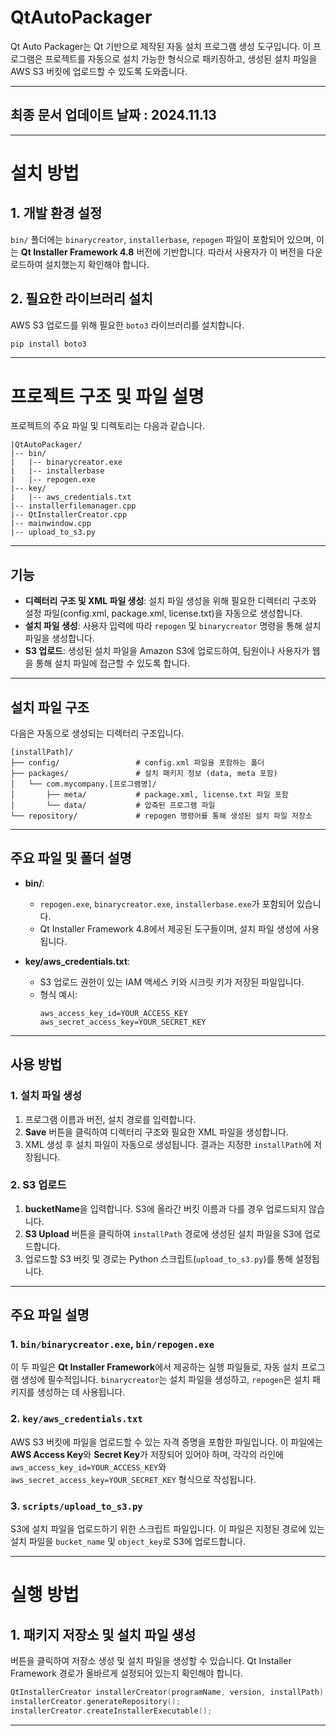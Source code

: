# QtAutoPackager

Qt Auto Packager는 Qt 기반으로 제작된 자동 설치 프로그램 생성 도구입니다. 이 프로그램은 프로젝트를 자동으로 설치 가능한 형식으로 패키징하고, 생성된 설치 파일을 AWS S3 버킷에 업로드할 수 있도록 도와줍니다.

---

## 최종 문서 업데이트 날짜 : 2024.11.13

---

# 설치 방법

## 1. 개발 환경 설정  
`bin/` 폴더에는 `binarycreator`, `installerbase`, `repogen` 파일이 포함되어 있으며, 이는 **Qt Installer Framework 4.8** 버전에 기반합니다. 따라서 사용자가 이 버전을 다운로드하여 설치했는지 확인해야 합니다.

## 2. 필요한 라이브러리 설치  
AWS S3 업로드를 위해 필요한 `boto3` 라이브러리를 설치합니다. 

```bash
pip install boto3
```

---

# 프로젝트 구조 및 파일 설명

프로젝트의 주요 파일 및 디렉토리는 다음과 같습니다.

```
|QtAutoPackager/
|-- bin/
|   |-- binarycreator.exe
|   |-- installerbase
|   |-- repogen.exe
|-- key/
|   |-- aws_credentials.txt
|-- installerfilemanager.cpp
|-- QtInstallerCreator.cpp
|-- mainwindow.cpp
|-- upload_to_s3.py
```

---

## 기능

- **디렉터리 구조 및 XML 파일 생성**: 설치 파일 생성을 위해 필요한 디렉터리 구조와 설정 파일(config.xml, package.xml, license.txt)을 자동으로 생성합니다.
- **설치 파일 생성**: 사용자 입력에 따라 `repogen` 및 `binarycreator` 명령을 통해 설치 파일을 생성합니다.
- **S3 업로드**: 생성된 설치 파일을 Amazon S3에 업로드하여, 팀원이나 사용자가 웹을 통해 설치 파일에 접근할 수 있도록 합니다.

---

## 설치 파일 구조

다음은 자동으로 생성되는 디렉터리 구조입니다.

```
[installPath]/
├── config/                 # config.xml 파일을 포함하는 폴더
├── packages/               # 설치 패키지 정보 (data, meta 포함)
│   └── com.mycompany.[프로그램명]/
│       ├── meta/           # package.xml, license.txt 파일 포함
│       └── data/           # 압축된 프로그램 파일
└── repository/             # repogen 명령어를 통해 생성된 설치 파일 저장소
```

---

## 주요 파일 및 폴더 설명

- **bin/**:
  - `repogen.exe`, `binarycreator.exe`, `installerbase.exe`가 포함되어 있습니다.
  - Qt Installer Framework 4.8에서 제공된 도구들이며, 설치 파일 생성에 사용됩니다.
  
- **key/aws_credentials.txt**:
  - S3 업로드 권한이 있는 IAM 액세스 키와 시크릿 키가 저장된 파일입니다.
  - 형식 예시:
    ```
    aws_access_key_id=YOUR_ACCESS_KEY
    aws_secret_access_key=YOUR_SECRET_KEY
    ```

---

## 사용 방법

### 1. 설치 파일 생성

1. 프로그램 이름과 버전, 설치 경로를 입력합니다.
2. **Save** 버튼을 클릭하여 디렉터리 구조와 필요한 XML 파일을 생성합니다.
3. XML 생성 후 설치 파일이 자동으로 생성됩니다. 결과는 지정한 `installPath`에 저장됩니다.

### 2. S3 업로드

1. **bucketName**을 입력합니다. S3에 올라간 버킷 이름과 다를 경우 업로드되지 않습니다.
2. **S3 Upload** 버튼을 클릭하여 `installPath` 경로에 생성된 설치 파일을 S3에 업로드합니다.
3. 업로드할 S3 버킷 및 경로는 Python 스크립트(`upload_to_s3.py`)를 통해 설정됩니다.

---

## 주요 파일 설명

### 1. `bin/binarycreator.exe`, `bin/repogen.exe`  
이 두 파일은 **Qt Installer Framework**에서 제공하는 실행 파일들로, 자동 설치 프로그램 생성에 필수적입니다. `binarycreator`는 설치 파일을 생성하고, `repogen`은 설치 패키지를 생성하는 데 사용됩니다.

### 2. `key/aws_credentials.txt`  
AWS S3 버킷에 파일을 업로드할 수 있는 자격 증명을 포함한 파일입니다. 이 파일에는 **AWS Access Key**와 **Secret Key**가 저장되어 있어야 하며, 각각의 라인에 `aws_access_key_id=YOUR_ACCESS_KEY`와 `aws_secret_access_key=YOUR_SECRET_KEY` 형식으로 작성됩니다.

### 3. `scripts/upload_to_s3.py`  
S3에 설치 파일을 업로드하기 위한 스크립트 파일입니다. 이 파일은 지정된 경로에 있는 설치 파일을 `bucket_name` 및 `object_key`로 S3에 업로드합니다.

---

# 실행 방법

## 1. 패키지 저장소 및 설치 파일 생성  
버튼을 클릭하여 저장소 생성 및 설치 파일을 생성할 수 있습니다. Qt Installer Framework 경로가 올바르게 설정되어 있는지 확인해야 합니다.

```cpp
QtInstallerCreator installerCreator(programName, version, installPath);
installerCreator.generateRepository();
installerCreator.createInstallerExecutable();
```
---
